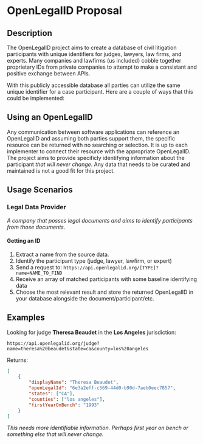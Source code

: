 # OpenLegalID Proposal

## Description

The OpenLegalID project aims to create a database of civil litigation participants with unique identifiers for judges, lawyers, law firms, and experts. Many companies and lawfirms (us included) cobble together proprietary IDs from private companies to attempt to make a consistant and positive exchange between APIs.

With this publicly accessible database all parties can utilize the same unique identifier for a case participant. Here are a couple of ways that this could be implemented:

## Using an OpenLegalID

Any communication between software applications can reference an OpenLegalID and assuming both parties support them, the specific resource can be returned with no searching or selection. It is up to each implementer to connect their resource with the appropriate OpenLegalID. The project aims to provide specificly identifying information about the participant _that will never change_. Any data that needs to be curated and maintained is not a good fit for this project.

## Usage Scenarios

### Legal Data Provider

_A company that posses legal documents and aims to identify participants from those documents._

#### **Getting an ID**

1. Extract a name from the source data.
1. Identify the participant type (judge, lawyer, lawfirm, or expert)
1. Send a request to: `https://api.openlegalid.org/[TYPE]?name=NAME_TO_FIND`
1. Receive an array of matched participants with some baseline identifying data
1. Choose the most relevant result and store the returned OpenLegalID in your database alongside the document/participant/etc.

## Examples

Looking for judge **Theresa Beaudet** in the **Los Angeles** jurisdiction:

`https://api.openlegalid.org/judge?name=theresa%20beaudet&state=ca&county=los%20angeles`

Returns:

```json
[
    {
        "displayName": "Theresa Beaudet",
        "openLegalId": "6e3a2eff-c569-44d0-b90d-7aeb0eec7857",
        "states": ["CA"],
        "counties": ["los angeles"],
        "firstYearOnBench": "1993"
    }
]
```

_This needs more identifiable information. Perhaps first year on bench or something else that will never change._
